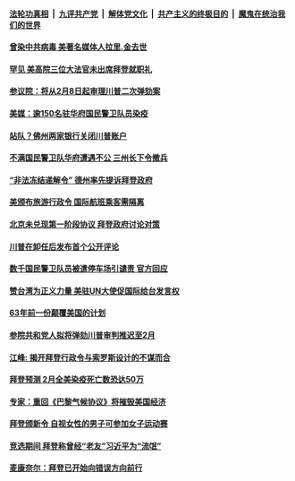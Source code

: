 

####  [法轮功真相](../../../../basic/blob/master/README.md?t=01240301) &nbsp;|&nbsp; [九评共产党](../../../../9ping.md/blob/master/README.md?t=01240301) &nbsp;|&nbsp; [解体党文化](../../../../jtdwh.md/blob/master/README.md?t=01240301)  &nbsp;|&nbsp; [共产主义的终极目的](../../../../gczydzjmd.md/blob/master/README.md?t=01240301) &nbsp;|&nbsp; [魔鬼在统治我们的世界](../../../../mgztzwmdsj.md/blob/master/README.md?t=01240301) 

#### [曾染中共病毒 美著名媒体人拉里.金去世](../pages/soh6/467048.md?t=01240301) 
#### [罕见 美高院三位大法官未出席拜登就职礼](../pages/soh6/467033.md?t=01240301) 
#### [参议院：将从2月8日起审理川普二次弹劾案](../pages/soh6/467021.md?t=01240301) 
#### [美媒：逾150名驻华府国民警卫队员染疫](../pages/soh6/467012.md?t=01240301) 
#### [站队？佛州两家银行关闭川普账户](../pages/soh6/467003.md?t=01240301) 
#### [不满国民警卫队华府遭遇不公 三州长下令撤兵](../pages/soh6/466886.md?t=01240301) 
#### [“非法冻结递解令” 德州率先提诉拜登政府](../pages/soh6/466868.md?t=01240301) 
#### [美颁布旅游行政令  国际航班乘客需隔离](../pages/soh6/466700.md?t=01240301) 
#### [北京未兑现第一阶段协议 拜登政府讨论对策](../pages/soh6/466781.md?t=01240301) 
#### [川普在卸任后发布首个公开评论](../pages/soh6/466763.md?t=01240301) 
#### [数千国民警卫队员被遣停车场引谴责 官方回应](../pages/soh6/466742.md?t=01240301) 
#### [赞台湾为正义力量 美驻UN大使促国际给台发言权](../pages/soh6/466709.md?t=01240301) 
#### [63年前一份颠覆美国的计划](../pages/soh6/466712.md?t=01240301) 
#### [参院共和党人拟将弹劾川普审判推迟至2月](../pages/soh6/466724.md?t=01240301) 
#### [江峰: 揭开拜登行政令与索罗斯设计的不谋而合](../pages/soh6/466721.md?t=01240301) 
#### [拜登预测 2月全美染疫死亡数恐达50万](../pages/soh6/466682.md?t=01240301) 
#### [专家：重回《巴黎气候协议》将摧毁美国经济](../pages/soh6/466685.md?t=01240301) 
#### [拜登颁新令 自视女性的男子可参加女子运动赛](../pages/soh6/466688.md?t=01240301) 
#### [竞选期间 拜登称曾经“老友”习近平为“流氓”](../pages/soh6/466640.md?t=01240301) 
#### [麦康奈尔：拜登已开始向错误方向前行](../pages/soh6/466646.md?t=01240301) 
